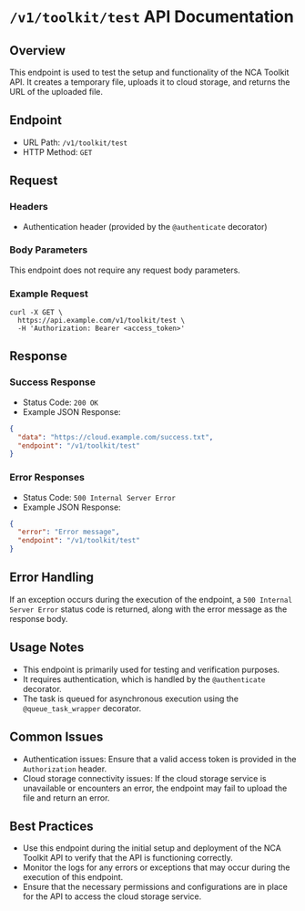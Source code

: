 # `/v1/toolkit/test` API Documentation

## Overview
This endpoint is used to test the setup and functionality of the NCA Toolkit API. It creates a temporary file, uploads it to cloud storage, and returns the URL of the uploaded file.

## Endpoint
- URL Path: `/v1/toolkit/test`
- HTTP Method: `GET`

## Request

### Headers
- Authentication header (provided by the `@authenticate` decorator)

### Body Parameters
This endpoint does not require any request body parameters.

### Example Request
```
curl -X GET \
  https://api.example.com/v1/toolkit/test \
  -H 'Authorization: Bearer <access_token>'
```

## Response

### Success Response
- Status Code: `200 OK`
- Example JSON Response:
```json
{
  "data": "https://cloud.example.com/success.txt",
  "endpoint": "/v1/toolkit/test"
}
```

### Error Responses
- Status Code: `500 Internal Server Error`
- Example JSON Response:
```json
{
  "error": "Error message",
  "endpoint": "/v1/toolkit/test"
}
```

## Error Handling
If an exception occurs during the execution of the endpoint, a `500 Internal Server Error` status code is returned, along with the error message as the response body.

## Usage Notes
- This endpoint is primarily used for testing and verification purposes.
- It requires authentication, which is handled by the `@authenticate` decorator.
- The task is queued for asynchronous execution using the `@queue_task_wrapper` decorator.

## Common Issues
- Authentication issues: Ensure that a valid access token is provided in the `Authorization` header.
- Cloud storage connectivity issues: If the cloud storage service is unavailable or encounters an error, the endpoint may fail to upload the file and return an error.

## Best Practices
- Use this endpoint during the initial setup and deployment of the NCA Toolkit API to verify that the API is functioning correctly.
- Monitor the logs for any errors or exceptions that may occur during the execution of this endpoint.
- Ensure that the necessary permissions and configurations are in place for the API to access the cloud storage service.